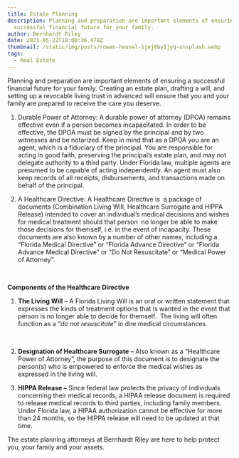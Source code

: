 ```yaml
---
title: Estate Planning
description: Planning and preparation are important elements of ensuring a
  successful financial future for your family.
author: Bernhardt Riley
date: 2021-05-22T18:00:36.478Z
thumbnail: /static/img/posts/rowan-heuvel-bjej8by1jyq-unsplash.webp
tags:
  - Real Estate
---
```

Planning and preparation are important elements of ensuring a successful financial future for your family. Creating an estate plan, drafting a will, and setting up a revocable living trust in advanced will ensure that you and your family are prepared to receive the care you deserve.

1. Durable Power of Attorney: A durable power of attorney (DPOA) remains effective even if a person becomes incapacitated. In order to be effective, the DPOA must be signed by the principal and by two witnesses and be notarized. Keep in mind that as a DPOA you are an agent, which is a fiduciary of the principal. You are responsible for acting in good faith, preserving the principal’s estate plan, and may not delegate authority to a third party. Under Florida law, multiple agents are presumed to be capable of acting independently. An agent must also keep records of all receipts, disbursements, and transactions made on behalf of the principal.
2. A Healthcare Directive: A Healthcare Directive is  a package of documents (Combination Living Will, Healthcare Surrogate and HIPPA Release) intended to cover an individual’s medical decisions and wishes for medical treatment should that person  no longer be able to make those decisions for themself, i.e. in the event of incapacity. These documents are also known by a number of other names, including a “Florida Medical Directive” or “Florida Advance Directive” or “Florida Advance Medical Directive” or “Do Not Resuscitate” or “Medical Power of Attorney”.

    

**Components of the Healthcare Directive**

1. **The Living Will** – A Florida Living Will is an oral or written statement that expresses the kinds of treatment options that is wanted in the event that person is no longer able to decide for themself.  The living will often function as a “*do not resuscitate*” in dire medical circumstances.

    
2. **Designation of Healthcare Surrogate** – Also known as a “Healthcare Power of Attorney”, the purpose of this document is to designate the person(s) who is empowered to enforce the medical wishes as expressed in the living will.
3. **HIPPA Release –** Since federal law protects the privacy of individuals concerning their medical records, a HIPAA release document is required to release medical records to third parties, including family members. Under Florida law, a HIPAA authorization cannot be effective for more than 24 months, so the HIPPA release will need to be updated at that time.

The estate planning attorneys at Bernhardt Riley are here to help protect you, your family and your assets.